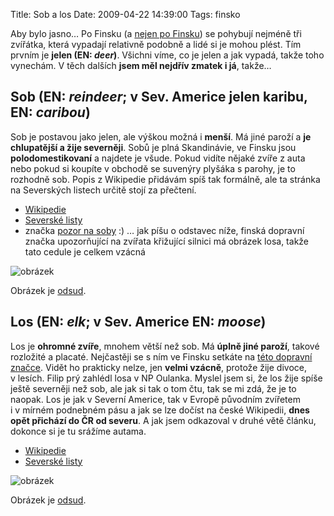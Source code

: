 Title: Sob a los
Date: 2009-04-22 14:39:00
Tags: finsko

Aby bylo jasno… Po Finsku (a [nejen po Finsku](http://zpravy.idnes.cz/krimi.asp?c=A090408_113128_krimi_cen)) se pohybují nejméně tři zvířátka, která vypadají relativně podobně a lidé si je mohou plést. Tím prvním je **jelen (EN: *deer*)**. Všichni víme, co je jelen a jak vypadá, takže toho vynechám. V těch dalších **jsem měl nejdřív zmatek i já**, takže…

## Sob (EN: *reindeer*; v Sev. Americe jelen karibu, EN: *caribou*)

Sob je postavou jako jelen, ale výškou možná i **menší**. Má jiné paroží a **je chlupatější a žije severněji**. Sobů je plná Skandinávie, ve Finsku jsou **polodomestikovaní** a najdete je všude. Pokud vidíte nějaké zvíře z auta nebo pokud si koupíte v obchodě se suvenýry plyšáka s parohy, je to rozhodně sob. Popis z Wikipedie přidávám spíš tak formálně, ale ta stránka na Severských listech určitě stojí za přečtení.

-   [Wikipedie](http://cs.wikipedia.org/wiki/Sob_polární)
-   [Severské listy](http://www.severskelisty.cz/priroda/sob.htm)
-   značka [pozor na soby](http://www.flickr.com/photos/timo_w2s/2484478448/) :) … jak píšu o odstavec níže, finská dopravní značka upozorňující na zvířata křižující silnici má obrázek losa, takže tato cedule je celkem vzácná

![obrázek](|filename|/images/113.jpg)

Obrázek je [odsud](http://www.flickr.com/photos/mprinke/1159416091/).

## Los (EN: *elk*; v Sev. Americe EN: *moose*)

Los je **ohromné zvíře**, mnohem větší než sob. Má **úplně jiné paroží**, takové rozložité a placaté. Nejčastěji se s ním ve Finsku setkáte na [této dopravní značce](http://en.wikipedia.org/wiki/File:Hirvieläimiä_155.svg). Vidět ho prakticky nelze, jen **velmi vzácně**, protože žije divoce, v lesích. Filip prý zahlédl losa v NP Oulanka. Myslel jsem si, že los žije spíše ještě severněji než sob, ale jak si tak o tom čtu, tak se mi zdá, že je to naopak. Los je jak v Severní Americe, tak v Evropě původním zvířetem i v mírném podnebném pásu a jak se lze dočíst na české Wikipedii, **dnes opět přichází do ČR od severu**. A jak jsem odkazoval v druhé větě článku, dokonce si je tu srážíme autama.

-   [Wikipedie](http://cs.wikipedia.org/wiki/Los_evropský)
-   [Severské listy](http://www.severskelisty.cz/priroda/los.htm)

![obrázek](|filename|/images/114.jpg)

Obrázek je [odsud](http://www.hickerphoto.com/moose-stag-ontario-9461-pictures.htm).